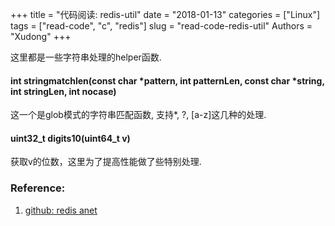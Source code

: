+++
title = "代码阅读: redis-util"
date = "2018-01-13"
categories = ["Linux"]
tags = ["read-code", "c", "redis"]
slug = "read-code-redis-util"
Authors = "Xudong"
+++

这里都是一些字符串处理的helper函数.

#### int stringmatchlen(const char *pattern, int patternLen, const char *string, int stringLen, int nocase)
这一个是glob模式的字符串匹配函数, 支持*, ?, [a-z]这几种的处理.

#### uint32_t digits10(uint64_t v)
获取v的位数，这里为了提高性能做了些特别处理.




### Reference:
1. [github: redis anet](https://github.com/antirez/redis/blob/unstable/src/util.c)
